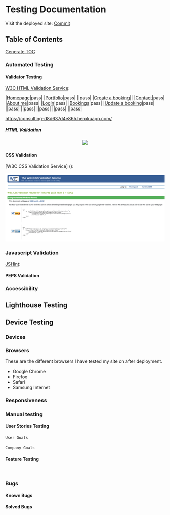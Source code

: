 # Testing Documentation

Visit the deployed site: [Commit](https://news-bytes-f757f042ac64.herokuapp.com/)

## Table of Contents

[Generate TOC](https://ecotrust-canada.github.io/markdown-toc/)

### Automated Testing

#### Validator Testing

[W3C HTML Validation Service](https://validator.w3.org/): 

|[Homepage](https://validator.w3.org/nu/?doc=https%3A%2F%2Fconsulting-d8d637d4e865.herokuapp.com%2F)|pass|
|[Portfolio](https://validator.w3.org/nu/?doc=https%3A%2F%2Fconsulting-d8d637d4e865.herokuapp.com%2Fportfolio%2F)|pass|
|[]()|pass|
|[Create a booking](https://validator.w3.org/nu/?doc=https%3A%2F%2Fconsulting-d8d637d4e865.herokuapp.com%2Fcreate_booking%2F)||
|[Contact](https://validator.w3.org/nu/?doc=https%3A%2F%2Fconsulting-d8d637d4e865.herokuapp.com%2Fcontact%2F)|pass|
|[About me](https://validator.w3.org/nu/?doc=https%3A%2F%2Fconsulting-d8d637d4e865.herokuapp.com%2Fabout_me%2F)|pass|
|[Login](https://validator.w3.org/nu/?doc=https%3A%2F%2Fconsulting-d8d637d4e865.herokuapp.com%2Flogin%2F)|pass|
|[Bookings](https://validator.w3.org/nu/?doc=https%3A%2F%2Fconsulting-d8d637d4e865.herokuapp.com%2Fbookings%2F)|pass|
|[Update a booking]()|pass|
|[]()|pass|
|[]()|pass|
|[]()|pass|
|[]()|pass|
|[]()|pass|



https://consulting-d8d637d4e865.herokuapp.com/

##### HTML Validation

<div align="center"><img src="assets/images/readme/testing/"></div>

#### CSS Validation

[W3C CSS Validation Service] ():

<div align="center"><img src="assets/images/readme/testing/css/css.webp"></div>

### Javascript Validation

[JSHint](https://jshint.com/): 

#### PEP8 Validation

### Accessibility

## Lighthouse Testing

## Device Testing

### Devices

### Browsers

These are the different browsers I have tested my site on after deployment.

- Google Chrome
- Firefox
- Safari
- Samsung Internet

### Responsiveness

### Manual testing

#### User Stories Testing

`User Goals`

`Company Goals`

#### Feature Testing

<br>

### Bugs

#### Known Bugs

#### Solved Bugs